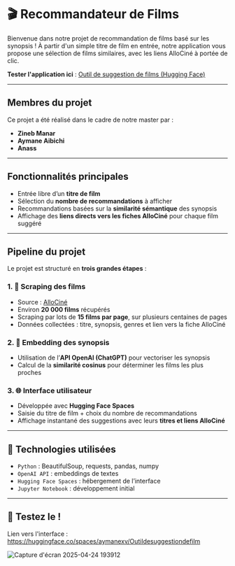 # 🎬 Recommandateur de Films

Bienvenue dans notre projet de recommandation de films basé sur les synopsis ! À partir d'un simple titre de film en entrée, notre application vous propose une sélection de films similaires, avec les liens AlloCiné à portée de clic.

**Tester l'application ici** : [Outil de suggestion de films (Hugging Face)](https://huggingface.co/spaces/aymanexv/Outildesuggestiondefilm)

---

## Membres du projet

Ce projet a été réalisé dans le cadre de notre master par :

- **Zineb Manar**
- **Aymane Aibichi**
- **Anass**

---

## Fonctionnalités principales

- Entrée libre d’un **titre de film**
- Sélection du **nombre de recommandations** à afficher
- Recommandations basées sur la **similarité sémantique** des synopsis
- Affichage des **liens directs vers les fiches AlloCiné** pour chaque film suggéré

---

## Pipeline du projet

Le projet est structuré en **trois grandes étapes** :

### 1. 🎥 Scraping des films

- Source : [AlloCiné](https://www.allocine.fr)
- Environ **20 000 films** récupérés
- Scraping par lots de **15 films par page**, sur plusieurs centaines de pages
- Données collectées : titre, synopsis, genres et lien vers la fiche AlloCiné

### 2. 🧠 Embedding des synopsis

- Utilisation de l’**API OpenAI (ChatGPT)** pour vectoriser les synopsis
- Calcul de la **similarité cosinus** pour déterminer les films les plus proches

### 3. 🌐 Interface utilisateur

- Développée avec **Hugging Face Spaces**
- Saisie du titre de film + choix du nombre de recommandations
- Affichage instantané des suggestions avec leurs **titres et liens AlloCiné**

---

## 🧰 Technologies utilisées

- `Python` : BeautifulSoup, requests, pandas, numpy
- `OpenAI API` : embeddings de textes
- `Hugging Face Spaces` : hébergement de l’interface
- `Jupyter Notebook` : développement initial

---

## 🚀 Testez le !

Lien vers l'interface : https://huggingface.co/spaces/aymanexv/Outildesuggestiondefilm

![Capture d'écran 2025-04-24 193912](https://github.com/user-attachments/assets/835ed992-74b8-47ad-b0de-299b57009963)

